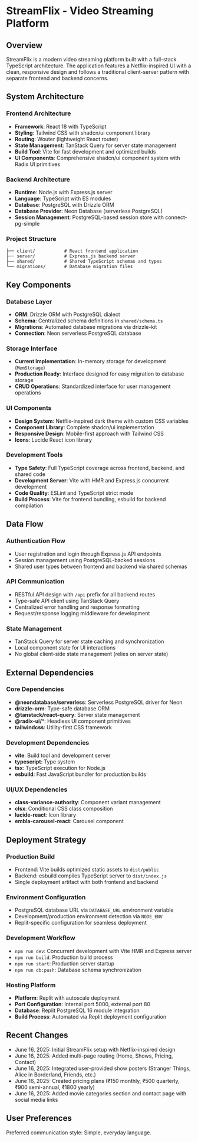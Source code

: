 # StreamFlix - Video Streaming Platform

## Overview

StreamFlix is a modern video streaming platform built with a full-stack TypeScript architecture. The application features a Netflix-inspired UI with a clean, responsive design and follows a traditional client-server pattern with separate frontend and backend concerns.

## System Architecture

### Frontend Architecture
- **Framework**: React 18 with TypeScript
- **Styling**: Tailwind CSS with shadcn/ui component library
- **Routing**: Wouter (lightweight React router)
- **State Management**: TanStack Query for server state management
- **Build Tool**: Vite for fast development and optimized builds
- **UI Components**: Comprehensive shadcn/ui component system with Radix UI primitives

### Backend Architecture
- **Runtime**: Node.js with Express.js server
- **Language**: TypeScript with ES modules
- **Database**: PostgreSQL with Drizzle ORM
- **Database Provider**: Neon Database (serverless PostgreSQL)
- **Session Management**: PostgreSQL-based session store with connect-pg-simple

### Project Structure
```
├── client/           # React frontend application
├── server/           # Express.js backend server
├── shared/           # Shared TypeScript schemas and types
└── migrations/       # Database migration files
```

## Key Components

### Database Layer
- **ORM**: Drizzle ORM with PostgreSQL dialect
- **Schema**: Centralized schema definitions in `shared/schema.ts`
- **Migrations**: Automated database migrations via drizzle-kit
- **Connection**: Neon serverless PostgreSQL database

### Storage Interface
- **Current Implementation**: In-memory storage for development (`MemStorage`)
- **Production Ready**: Interface designed for easy migration to database storage
- **CRUD Operations**: Standardized interface for user management operations

### UI Components
- **Design System**: Netflix-inspired dark theme with custom CSS variables
- **Component Library**: Complete shadcn/ui implementation
- **Responsive Design**: Mobile-first approach with Tailwind CSS
- **Icons**: Lucide React icon library

### Development Tools
- **Type Safety**: Full TypeScript coverage across frontend, backend, and shared code
- **Development Server**: Vite with HMR and Express.js concurrent development
- **Code Quality**: ESLint and TypeScript strict mode
- **Build Process**: Vite for frontend bundling, esbuild for backend compilation

## Data Flow

### Authentication Flow
- User registration and login through Express.js API endpoints
- Session management using PostgreSQL-backed sessions
- Shared user types between frontend and backend via shared schemas

### API Communication
- RESTful API design with `/api` prefix for all backend routes
- Type-safe API client using TanStack Query
- Centralized error handling and response formatting
- Request/response logging middleware for development

### State Management
- TanStack Query for server state caching and synchronization
- Local component state for UI interactions
- No global client-side state management (relies on server state)

## External Dependencies

### Core Dependencies
- **@neondatabase/serverless**: Serverless PostgreSQL driver for Neon
- **drizzle-orm**: Type-safe database ORM
- **@tanstack/react-query**: Server state management
- **@radix-ui/***: Headless UI component primitives
- **tailwindcss**: Utility-first CSS framework

### Development Dependencies
- **vite**: Build tool and development server
- **typescript**: Type system
- **tsx**: TypeScript execution for Node.js
- **esbuild**: Fast JavaScript bundler for production builds

### UI/UX Dependencies
- **class-variance-authority**: Component variant management
- **clsx**: Conditional CSS class composition
- **lucide-react**: Icon library
- **embla-carousel-react**: Carousel component

## Deployment Strategy

### Production Build
- Frontend: Vite builds optimized static assets to `dist/public`
- Backend: esbuild compiles TypeScript server to `dist/index.js`
- Single deployment artifact with both frontend and backend

### Environment Configuration
- PostgreSQL database URL via `DATABASE_URL` environment variable
- Development/production environment detection via `NODE_ENV`
- Replit-specific configuration for seamless deployment

### Development Workflow
- `npm run dev`: Concurrent development with Vite HMR and Express server
- `npm run build`: Production build process
- `npm run start`: Production server startup
- `npm run db:push`: Database schema synchronization

### Hosting Platform
- **Platform**: Replit with autoscale deployment
- **Port Configuration**: Internal port 5000, external port 80
- **Database**: Replit PostgreSQL 16 module integration
- **Build Process**: Automated via Replit deployment configuration

## Recent Changes

- June 16, 2025: Initial StreamFlix setup with Netflix-inspired design
- June 16, 2025: Added multi-page routing (Home, Shows, Pricing, Contact)
- June 16, 2025: Integrated user-provided show posters (Stranger Things, Alice in Borderland, Friends, etc.)
- June 16, 2025: Created pricing plans (₹150 monthly, ₹500 quarterly, ₹900 semi-annual, ₹1800 yearly)
- June 16, 2025: Added movie categories section and contact page with social media links

## User Preferences

Preferred communication style: Simple, everyday language.